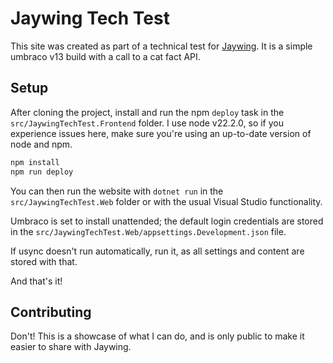 # Jaywing Tech Test

This site was created as part of a technical test for [Jaywing](https://www.jaywing.com/). It is a simple umbraco v13 build with a call to a cat fact API.

## Setup

After cloning the project, install and run the npm `deploy` task in the `src/JaywingTechTest.Frontend` folder. I use node v22.2.0, so if you experience issues here, make sure you're using an up-to-date version of node and npm.

```bash
npm install
npm run deploy
```

You can then run the website with `dotnet run` in the `src/JaywingTechTest.Web` folder or with the usual Visual Studio functionality.

Umbraco is set to install unattended; the default login credentials are stored in the `src/JaywingTechTest.Web/appsettings.Development.json` file.

If usync doesn't run automatically, run it, as all settings and content are stored with that.

And that's it!

## Contributing

Don't! This is a showcase of what I can do, and is only public to make it easier to share with Jaywing.